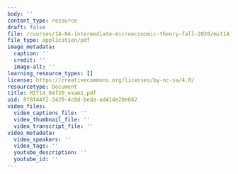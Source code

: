 ```yaml
---
body: ''
content_type: resource
draft: false
file: /courses/14-04-intermediate-microeconomic-theory-fall-2020/mit14_04f20_exam1.pdf
file_type: application/pdf
image_metadata:
  caption: ''
  credit: ''
  image-alt: ''
learning_resource_types: []
license: https://creativecommons.org/licenses/by-nc-sa/4.0/
resourcetype: Document
title: MIT14_04f20_exam1.pdf
uid: 8f8f44f2-2420-4c8d-beda-ad41de28e662
video_files:
  video_captions_file: ''
  video_thumbnail_file: ''
  video_transcript_file: ''
video_metadata:
  video_speakers: ''
  video_tags: ''
  youtube_description: ''
  youtube_id: ''
---
```

